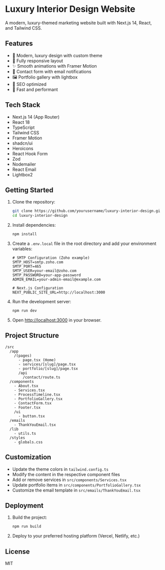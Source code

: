 # Luxury Interior Design Website

A modern, luxury-themed marketing website built with Next.js 14, React, and Tailwind CSS.

## Features

- 🎨 Modern, luxury design with custom theme
- 📱 Fully responsive layout
- ✨ Smooth animations with Framer Motion
- 📧 Contact form with email notifications
- 🖼️ Portfolio gallery with lightbox
- 🎯 SEO optimized
- 🚀 Fast and performant

## Tech Stack

- Next.js 14 (App Router)
- React 18
- TypeScript
- Tailwind CSS
- Framer Motion
- shadcn/ui
- Heroicons
- React Hook Form
- Zod
- Nodemailer
- React Email
- Lightbox2

## Getting Started

1. Clone the repository:
   ```bash
   git clone https://github.com/yourusername/luxury-interior-design.git
   cd luxury-interior-design
   ```

2. Install dependencies:
   ```bash
   npm install
   ```

3. Create a `.env.local` file in the root directory and add your environment variables:
   ```env
   # SMTP Configuration (Zoho example)
   SMTP_HOST=smtp.zoho.com
   SMTP_PORT=465
   SMTP_USER=your-email@zoho.com
   SMTP_PASSWORD=your-app-password
   ADMIN_EMAIL=your-admin-email@example.com

   # Next.js Configuration
   NEXT_PUBLIC_SITE_URL=http://localhost:3000
   ```

4. Run the development server:
   ```bash
   npm run dev
   ```

5. Open [http://localhost:3000](http://localhost:3000) in your browser.

## Project Structure

```
/src
  /app
    /(pages)
      - page.tsx (Home)
      - services/[slug]/page.tsx
      - portfolio/[slug]/page.tsx
      /api
        /contact/route.ts
  /components
    - About.tsx
    - Services.tsx
    - ProcessTimeline.tsx
    - PortfolioGallery.tsx
    - ContactForm.tsx
    - Footer.tsx
    /ui
      - button.tsx
  /emails
    - ThankYouEmail.tsx
  /lib
    - utils.ts
  /styles
    - globals.css
```

## Customization

- Update the theme colors in `tailwind.config.ts`
- Modify the content in the respective component files
- Add or remove services in `src/components/Services.tsx`
- Update portfolio items in `src/components/PortfolioGallery.tsx`
- Customize the email template in `src/emails/ThankYouEmail.tsx`

## Deployment

1. Build the project:
   ```bash
   npm run build
   ```

2. Deploy to your preferred hosting platform (Vercel, Netlify, etc.)

## License

MIT
